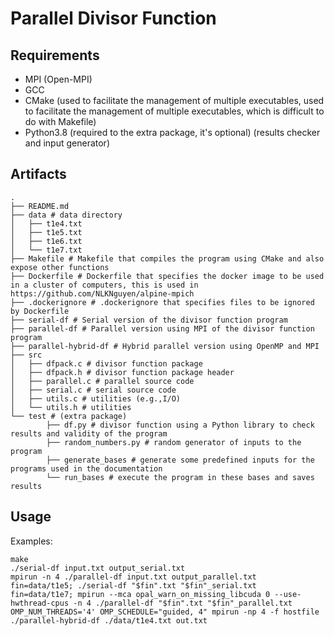 # Parallel Divisor Function

## Requirements

- MPI (Open-MPI)
- GCC
- CMake (used to facilitate the management of multiple executables, used to facilitate the management of multiple executables, which is difficult to do with Makefile)
- Python3.8 (required to the extra package, it's optional) (results checker and input generator)

## Artifacts

	.
	├── README.md
	├── data # data directory
	│   ├── t1e4.txt
	│   ├── t1e5.txt
	│   ├── t1e6.txt
	│   └── t1e7.txt
	├── Makefile # Makefile that compiles the program using CMake and also expose other functions
	├── Dockerfile # Dockerfile that specifies the docker image to be used in a cluster of computers, this is used in https://github.com/NLKNguyen/alpine-mpich
	├── .dockerignore # .dockerignore that specifies files to be ignored by Dockerfile
	├── serial-df # Serial version of the divisor function program
	├── parallel-df # Parallel version using MPI of the divisor function program
	├── parallel-hybrid-df # Hybrid parallel version using OpenMP and MPI
	├── src
	│   ├── dfpack.c # divisor function package
	│   ├── dfpack.h # divisor function package header
	│   ├── parallel.c # parallel source code
	│   ├── serial.c # serial source code
	│   ├── utils.c # utilities (e.g.,I/O)
	│   └── utils.h # utilities
	└── test # (extra package)
			├── df.py # divisor function using a Python library to check results and validity of the program
			├── random_numbers.py # random generator of inputs to the program
			├── generate_bases # generate some predefined inputs for the programs used in the documentation
			└── run_bases # execute the program in these bases and saves results

## Usage

Examples:

	make
	./serial-df input.txt output_serial.txt
	mpirun -n 4 ./parallel-df input.txt output_parallel.txt
	fin=data/t1e5; ./serial-df "$fin".txt "$fin"_serial.txt
	fin=data/t1e7; mpirun --mca opal_warn_on_missing_libcuda 0 --use-hwthread-cpus -n 4 ./parallel-df "$fin".txt "$fin"_parallel.txt
	OMP_NUM_THREADS='4' OMP_SCHEDULE="guided, 4" mpirun -np 4 -f hostfile ./parallel-hybrid-df ./data/t1e4.txt out.txt
